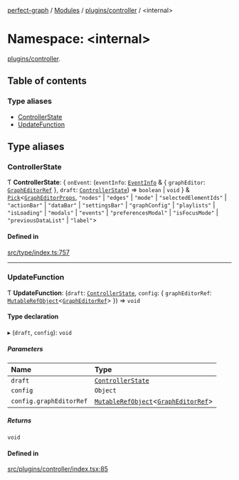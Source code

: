 [perfect-graph](../README.md) / [Modules](../modules.md) / [plugins/controller](plugins_controller.md) / <internal\>

# Namespace: <internal\>

[plugins/controller](plugins_controller.md).<internal>

## Table of contents

### Type aliases

- [ControllerState](plugins_controller._internal_.md#controllerstate)
- [UpdateFunction](plugins_controller._internal_.md#updatefunction)

## Type aliases

### ControllerState

Ƭ **ControllerState**: { `onEvent`: (`eventInfo`: [`EventInfo`](components_GraphEditor_DataEditor._internal_.md#eventinfo) & { `graphEditor`: [`GraphEditorRef`](components_GraphEditor._internal_.md#grapheditorref)  }, `draft`: [`ControllerState`](plugins_controller._internal_.md#controllerstate)) => `boolean` \| `void`  } & [`Pick`](components_ClusterNodeContainer._internal_.md#pick)<[`GraphEditorProps`](components_GraphEditor.md#grapheditorprops), ``"nodes"`` \| ``"edges"`` \| ``"mode"`` \| ``"selectedElementIds"`` \| ``"actionBar"`` \| ``"dataBar"`` \| ``"settingsBar"`` \| ``"graphConfig"`` \| ``"playlists"`` \| ``"isLoading"`` \| ``"modals"`` \| ``"events"`` \| ``"preferencesModal"`` \| ``"isFocusMode"`` \| ``"previousDataList"`` \| ``"label"``\>

#### Defined in

[src/type/index.ts:757](https://github.com/MaastrichtU-IDS/perfect-graph/blob/27ebaf3/src/type/index.ts#L757)

___

### UpdateFunction

Ƭ **UpdateFunction**: (`draft`: [`ControllerState`](plugins_controller._internal_.md#controllerstate), `config`: { `graphEditorRef`: [`MutableRefObject`](../interfaces/components_ClusterNodeContainer._internal_.MutableRefObject.md)<[`GraphEditorRef`](components_GraphEditor._internal_.md#grapheditorref)\>  }) => `void`

#### Type declaration

▸ (`draft`, `config`): `void`

##### Parameters

| Name | Type |
| :------ | :------ |
| `draft` | [`ControllerState`](plugins_controller._internal_.md#controllerstate) |
| `config` | `Object` |
| `config.graphEditorRef` | [`MutableRefObject`](../interfaces/components_ClusterNodeContainer._internal_.MutableRefObject.md)<[`GraphEditorRef`](components_GraphEditor._internal_.md#grapheditorref)\> |

##### Returns

`void`

#### Defined in

[src/plugins/controller/index.tsx:85](https://github.com/MaastrichtU-IDS/perfect-graph/blob/27ebaf3/src/plugins/controller/index.tsx#L85)
